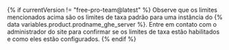 {% if currentVersion != "free-pro-team@latest" %}
Observe que os limites mencionados acima são os limites de taxa padrão para uma instância do {% data variables.product.prodname_ghe_server %}. Entre em contato com o administrador do site para confirmar se os limites de taxa estão habilitados e como eles estão configurados.
{% endif %}
